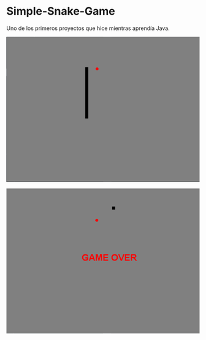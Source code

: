 # Simple-Snake-Game
Uno de los primeros proyectos que hice mientras aprendía Java.

![Image text](https://github.com/mati-i/Simple-Snake-Game/blob/main/SimpleSnakeGame1.png)

![Image text](https://github.com/mati-i/Simple-Snake-Game/blob/main/SimpleSnakeGame.png)
